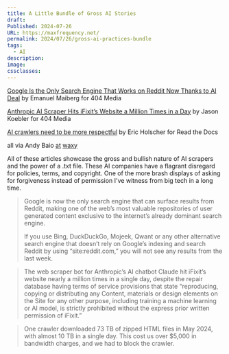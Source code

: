 ```yaml
---
title: A Little Bundle of Gross AI Stories
draft: 
Published: 2024-07-26
URL: https://maxfrequency.net/
permalink: 2024/07/26/gross-ai-practices-bundle
tags:
  - AI
description: 
image: 
cssclasses:
---
```

[Google Is the Only Search Engine That Works on Reddit Now Thanks to AI Deal](https://www.404media.co/google-is-the-only-search-engine-that-works-on-reddit-now-thanks-to-ai-deal/) by Emanuel Maiberg for 404 Media

[Anthropic AI Scraper Hits iFixit’s Website a Million Times in a Day](https://www.404media.co/anthropic-ai-scraper-hits-ifixits-website-a-million-times-in-a-day/) by Jason Koebler for 404 Media

[AI crawlers need to be more respectful](https://about.readthedocs.com/blog/2024/07/ai-crawlers-abuse/) by Eric Holscher for Read the Docs

 all via Andy Baio [at](https://waxy.org/2024/07/reddit-blocks-all-crawlers-in-robots-txt-gives-exclusive-access-to-google-with-ai-deal/) [waxy](https://waxy.org/2024/07/aggressive-ai-crawlers-leads-to-surprise-bandwidth-bills/)

All of these articles showcase the gross and bullish nature of AI scrapers and the power of a .txt file. These AI companies have a flagrant disregard for policies, terms, and copyright. One of the more brash displays of asking for forgiveness instead of permission I've witness from big tech in a long time. 

> Google is now the only search engine that can surface results from Reddit, making one of the web’s most valuable repositories of user generated content exclusive to the internet’s already dominant search engine.
> 
> If you use Bing, DuckDuckGo, Mojeek, Qwant or any other alternative search engine that doesn’t rely on Google’s indexing and search Reddit by using “site:reddit.com,” you will not see any results from the last week.

> The web scraper bot for Anthropic’s AI chatbot Claude hit iFixit’s website nearly a million times in a single day, despite the repair database having terms of service provisions that state “reproducing, copying or distributing any Content, materials or design elements on the Site for any other purpose, including training a machine learning or AI model, is strictly prohibited without the express prior written permission of iFixit.”

> One crawler downloaded 73 TB of zipped HTML files in May 2024, with almost 10 TB in a single day. This cost us over $5,000 in bandwidth charges, and we had to block the crawler. 